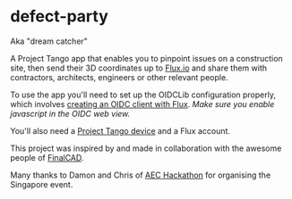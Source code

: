 # defect-party

Aka "dream catcher"

A Project Tango app that enables you to pinpoint issues on a construction site, then send their 3D coordinates up to
[Flux.io](https://flux.io) and share them with contractors, architects, engineers or other relevant people.

To use the app you'll need to set up the OIDCLib configuration properly, which involves [creating an OIDC client with
Flux](https://flux.io/developer/apps/). _Make sure you enable javascript in the OIDC web view._

You'll also need a [Project Tango device](https://get.google.com/tango/) and a Flux account.

This project was inspired by and made in collaboration with the awesome people of [FinalCAD](http://www.finalcad.com/).

Many thanks to Damon and Chris of [AEC Hackathon](http://aechackathon.com/) for organising the Singapore event.

